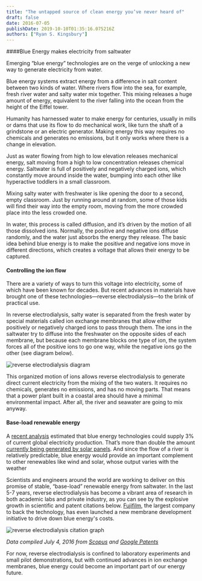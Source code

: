 ```yaml
---
title: "The untapped source of clean energy you’ve never heard of"
draft: false
date: 2016-07-05
publishDate: 2019-10-10T01:35:16.075216Z
authors: ["Ryan S. Kingsbury"]
---
```


####Blue Energy makes electricity from saltwater

Emerging “blue energy” technologies are on the verge of unlocking a new way to generate electricity from water.

Blue energy systems extract energy from a difference in salt content between two kinds of water. Where rivers flow into the sea, for example, fresh river water and salty water mix together. This mixing releases a huge amount of energy, equivalent to the river falling into the ocean from the height of the Eiffel tower. 

Humanity has harnessed water to make energy for centuries, usually in mills or dams that use its flow to do mechanical work, like turn the shaft of a grindstone or an electric generator. Making energy this way requires no chemicals and generates no emissions, but it only works where there is a change in elevation.

Just as water flowing from high to low elevation releases mechanical energy, salt moving from a high to low concentration releases chemical energy. Saltwater is full of positively and negatively charged ions, which constantly move around inside the water, bumping into each other like hyperactive toddlers in a small classroom. 

Mixing salty water with freshwater is like opening the door to a second, empty classroom. Just by running around at random, some of those kids will find their way into the empty room, moving from the more crowded place into the less crowded one. 

In water, this process is called diffusion, and it’s driven by the motion of all those dissolved ions. Normally, the positive and negative ions diffuse randomly, and the water just absorbs the energy they release. The basic idea behind blue energy is to make the positive and negative ions move in different directions, which creates a voltage that allows their energy to be captured. 

#### Controlling the ion flow
There are a variety of ways to turn this voltage into electricity, some of which have been known for decades. But recent advances in materials have brought one of these technologies—reverse electrodialysis—to the brink of practical use.

In reverse electrodialysis, salty water is separated from the fresh water by special materials called ion exchange membranes that allow either positively or negatively charged ions to pass through them. The ions in the saltwater try to diffuse into the freshwater on the opposite sides of each membrane, but because each membrane blocks one type of ion, the system forces all of the positive ions to go one way, while the negative ions go the other (see diagram below). 

![reverse electrodialysis diagram](/content/images/2017/10/RED.png)

This organized motion of ions allows reverse electrodialysis to generate direct current electricity from the mixing of the two waters. It requires no chemicals, generates no emissions, and has no moving parts. That means that a power plant built in a coastal area should have a minimal environmental impact. After all, the river and seawater are going to mix anyway.

#### Base-load renewable energy

A [recent analysis](http://www.sciencedirect.com/science/article/pii/S1364032116002562) estimated that blue energy technologies could supply 3% of current global electricity production. That’s more than double the amount [currently being generated by solar panels](https://www.iea.org/topics/renewables/subtopics/solar/). And since the flow of a river is relatively predictable, blue energy would provide an important complement to other renewables like wind and solar, whose output varies with the weather

Scientists and engineers around the world are working to deliver on this promise of stable, “base-load” renewable energy from saltwater. In the last 5-7 years, reverse electrodialysis has become a vibrant area of research in both academic labs and private industry, as you can see by the explosive growth in scientific and patent citations below. [Fujifilm](http://www.fujifilmmembranes.com/blue-energy-technology), the largest company to back the technology, has even launched a new membrane development initiative to drive down blue energy's costs.

![reverse electrodialysis citation graph](/content/images/2017/10/Citation_chart.png)

*Data compiled July 4, 2016 from [Scopus](https://www.scopus.com/home.uri) and [Google Patents](https://patents.google.com/?q=%22reverse+electrodialysis%22&after=20010101)*

For now, reverse electrodialysis is confined to laboratory experiments and small pilot demonstrations, but with continued advances in ion exchange membranes, blue energy could become an important part of our energy future.
